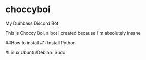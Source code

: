 # choccyboi
My Dumbass Discord Bot

This is Choccy Boi, a bot I created because I'm absolutely insane

##How to install
#1: Install Python

#Linux 
Ubuntu/Debian: Sudo 
